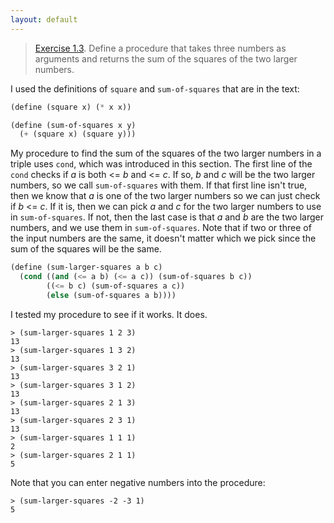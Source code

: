 ```yaml
---
layout: default
---
```


> [Exercise 1.3](https://mitpress.mit.edu/sites/default/files/sicp/full-text/book/book-Z-H-10.html#%_thm_1.3). Define a procedure that takes three numbers as arguments and returns the sum of the squares of the two larger numbers.

I used the definitions of `square` and `sum-of-squares` that are in the text:

``` scheme
(define (square x) (* x x))

(define (sum-of-squares x y)
  (+ (square x) (square y)))
```

My procedure to find the sum of the squares of the two larger numbers in a triple uses `cond`, which was introduced in this section. The first line of the `cond` checks if *a*  is both <= *b* and <= *c*. If so, *b* and *c* will be the two larger numbers, so we call `sum-of-squares` with them. If that first line isn't true, then we know that *a* is one of the two larger numbers so we can just check if *b* <= *c*. If it is, then we can pick *a* and *c* for the two larger numbers to use in `sum-of-squares`. If not, then the last case is that *a* and *b* are the two larger numbers, and we use them in `sum-of-squares`. Note that if two or three of the input numbers are the same, it doesn't matter which we pick since the sum of the squares will be the same.

``` scheme
(define (sum-larger-squares a b c)
  (cond ((and (<= a b) (<= a c)) (sum-of-squares b c))
        ((<= b c) (sum-of-squares a c))
        (else (sum-of-squares a b))))
```

I tested my procedure to see if it works. It does.

    > (sum-larger-squares 1 2 3)
    13
    > (sum-larger-squares 1 3 2)
    13
    > (sum-larger-squares 3 2 1)
    13
    > (sum-larger-squares 3 1 2)
    13
    > (sum-larger-squares 2 1 3)
    13
    > (sum-larger-squares 2 3 1)
    13
    > (sum-larger-squares 1 1 1)
    2
    > (sum-larger-squares 2 1 1)
    5

Note that you can enter negative numbers into the procedure:

    > (sum-larger-squares -2 -3 1)
    5
